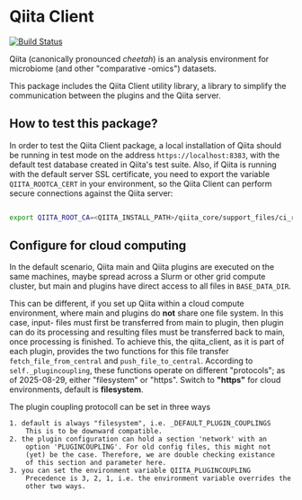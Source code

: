 Qiita Client
============

[![Build Status](https://github.com/qiita-spots/qiita_client/actions/workflows/qiita-ci.yml/badge.svg)](https://github.com/qiita-spots/qiita_client/actions/workflows/qiita-ci.yml)

Qiita (canonically pronounced *cheetah*) is an analysis environment for microbiome (and other "comparative -omics") datasets.

This package includes the Qiita Client utility library, a library to simplify the communication between the plugins and the Qiita server.

How to test this package?
-------------------------
In order to test the Qiita Client package, a local installation of Qiita should be running in test mode on the address `https://localhost:8383`, with the default test database created in Qiita's test suite.
Also, if Qiita is running with the default server SSL certificate, you need to export the variable `QIITA_ROOTCA_CERT` in your environment, so the Qiita Client can perform secure connections against the Qiita server:

```bash

export QIITA_ROOT_CA=<QIITA_INSTALL_PATH>/qiita_core/support_files/ci_rootca.crt
```

Configure for cloud computing
-----------------------------
In the default scenario, Qiita main and Qiita plugins are executed on the same
machines, maybe spread across a Slurm or other grid compute cluster, but main
and plugins have direct access to all files in `BASE_DATA_DIR`.

This can be different, if you set up Qiita within a cloud compute environment,
where main and plugins do **not** share one file system. In this case, input-
files must first be transferred from main to plugin, then plugin can do its
processing and resulting files must be transferred back to main, once
processing is finished. To achieve this, the qiita_client, as it is part of
each plugin, provides the two functions for this file transfer
`fetch_file_from_central` and `push_file_to_central`. According to
`self._plugincoupling`, these functions operate on different "protocols";
as of 2025-08-29, either "filesystem" or "https". Switch to **"https"** for
cloud environments, default is **filesystem**.

The plugin coupling protocoll can be set in three ways

    1. default is always "filesystem", i.e. _DEFAULT_PLUGIN_COUPLINGS
        This is to be downward compatible.
    2. the plugin configuration can hold a section 'network' with an
        option 'PLUGINCOUPLING'. For old config files, this might not
        (yet) be the case. Therefore, we are double checking existance
        of this section and parameter here.
    3. you can set the environment variable QIITA_PLUGINCOUPLING
        Precedence is 3, 2, 1, i.e. the environment variable overrides the
        other two ways.
